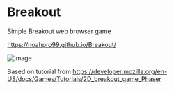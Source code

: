 # Breakout

Simple Breakout web browser game

https://noahpro99.github.io/Breakout/

![image](https://user-images.githubusercontent.com/22966838/183604219-6ca16389-9f59-4b7f-ab2d-5514f0eae23c.png)


Based on tutorial from
https://developer.mozilla.org/en-US/docs/Games/Tutorials/2D_breakout_game_Phaser
